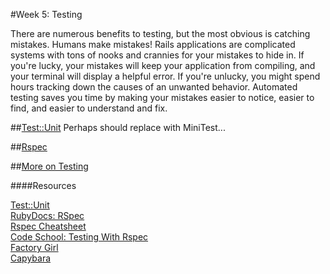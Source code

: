 #Week 5: Testing

  There are numerous benefits to testing, but the most obvious is catching mistakes.  Humans make mistakes!  Rails applications are complicated systems with tons of nooks and crannies for your mistakes to hide in.  If you're lucky, your mistakes will keep your application from compiling, and your terminal will display a helpful error.  If you're unlucky, you might spend hours tracking down the causes of an unwanted behavior.  Automated testing saves you time by making your mistakes easier to notice, easier to find, and easier to understand and fix.

##[Test::Unit](/lessons/05_test_unit.md)
Perhaps should replace with MiniTest...

##[Rspec](/lessons/05_rspec.md)

##[More on Testing](/lessons/05_more_testing.md)

####Resources

[Test::Unit](http://guides.rubyonrails.org/testing.html)<br>
[RubyDocs: RSpec](http://rubydoc.info/gems/rspec-rails/frames)<br>
[Rspec Cheatsheet](https://learn.thoughtbot.com/test-driven-rails-resources/rspec.pdf)<br>
[Code School: Testing With Rspec](http://www.codeschool.com/courses/testing-with-rspec)<br>
[Factory Girl](https://github.com/thoughtbot/factory_girl)<br>
[Capybara](http://jnicklas.github.io/capybara/)<br>



